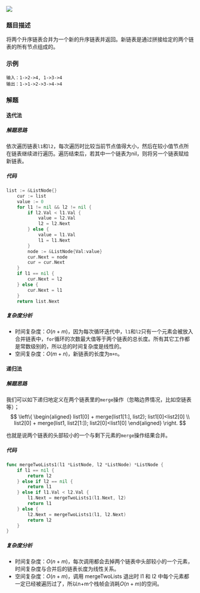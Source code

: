 ![](https://tva1.sinaimg.cn/large/006y8mN6ly1g95r6zww73j312k0u0q77.jpg)

### 题目描述

将两个升序链表合并为一个新的升序链表并返回。新链表是通过拼接给定的两个链表的所有节点组成的。 

### 示例

```
输入：1->2->4, 1->3->4
输出：1->1->2->3->4->4
```

### 解题

#### 迭代法

##### 解题思路

依次遍历链表`l1`和`l2`，每次遍历时比较当前节点值得大小，然后在较小值节点所在链表继续进行遍历。遍历结束后，若其中一个链表为nil，则将另一个链表赋给新链表。

##### 代码

```go
list := &ListNode{}
	cur := list
	value := 0
	for l1 != nil && l2 != nil {
		if l2.Val < l1.Val {
			value = l2.Val
			l2 = l2.Next
		} else {
			value = l1.Val
			l1 = l1.Next
		}
		node := &ListNode{Val:value}
		cur.Next = node
		cur = cur.Next
	}
	if l1 == nil {
		cur.Next = l2
	} else {
		cur.Next = l1
	}
	return list.Next
```

##### 复杂度分析

- 时间复杂度：$O(n+m)$，因为每次循环迭代中，`l1`和`l2`只有一个元素会被放入合并链表中，`for`循环的次数最大值等于两个链表的总长度。所有其它工作都是常数级别的，所以总的时间复杂度是线性的。
- 空间复杂度：$O(m+n)$，新链表的长度为`m+n`。

#### 递归法

##### 解题思路

我们可以如下递归地定义在两个链表里的`merge`操作（忽略边界情况，比如空链表等）；
$$
\left\{
\begin{aligned}
list1[0] + merge(list1[1:], list2);	list1[0]<list2[0] \\
list2[0] + merge(list1, list2[1:]);	list2[0]<list1[0]
\end{aligned}
\right.
$$

也就是说两个链表的头部较小的一个与剩下元素的`merge`操作结果合并。

##### 代码

```go
func mergeTwoLists1(l1 *ListNode, l2 *ListNode) *ListNode {
	if l1 == nil {
		return l2
	} else if l2 == nil {
		return l1
	} else if l1.Val < l2.Val {
		l1.Next = mergeTwoLists1(l1.Next, l2)
		return l1
	} else {
		l2.Next = mergeTwoLists1(l1, l2.Next)
		return l2
	}
}
```

##### 复杂度分析

- 时间复杂度：$O(n+m)$，每次调用都会去掉两个链表中头部较小的一个元素，时间复杂度与合并后的链表长度为线性关系。
- 空间复杂度：$O(n+m)$，调用 mergeTwoLists 退出时 l1 和 l2 中每个元素都一定已经被遍历过了，所以n+m个栈帧会消耗$O(n+m)$的空间。
